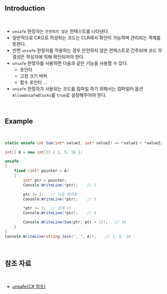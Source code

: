 ## Introduction

<br>

- `unsafe` 한정자는 `안전하지 않은` 컨텍스트를 나타낸다.
- 일반적으로 C#으로 작성하는 코드는 CLR에서 확인이 가능하며 관리되는 객체를 뜻한다.
- 반면 `unsafe` 한정자를 적용하는 경우 안전하지 않은 컨텍스트로 간주되며 코드 무결성은 작성자에 의해 확인되어야 한다.
- `unsafe` 한정자를 사용하면 다음과 같은 기능을 사용할 수 있다.
    - 포인터
    - 고정 크기 버퍼
    - 함수 포인터
        ...
- `unsafe` 한정자가 사용되는 코드를 컴파일 하기 위해서는 컴파일러 옵션 `AllowUnsafeBlocks`를 `true`로 설정해주어야 한다.

<br>

## Example

<br>

```cs
static unsafe int Sum(int* value1, int* value2) => *value1 + *value2;

int[] A = new int[3] { 1, 5, 10 };

unsafe
{
    fixed (int* pointer = A)
    {
        int* ptr = pointer;
        Console.WriteLine(*ptr);    // 1

        ptr += 1;   // 다음 위치로
        Console.WriteLine(*ptr);    // 5

        *ptr += 1;  // 값에 +1
        Console.WriteLine(*ptr);    // 6

        Console.WriteLine(Sum(ptr, ptr + 1));   // 16
    }
}
Console.WriteLine(string.Join(", ", A));    // 1, 6, 10
```

<br>

## 참조 자료

<br>

- [unsafe(C# 참조)](https://learn.microsoft.com/ko-kr/dotnet/csharp/language-reference/keywords/unsafe)